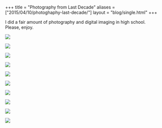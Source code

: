 +++
title = "Photography from Last Decade"
aliases = ["2015/04/10/photoghaphy-last-decade/"]
layout = "blog/single.html"
+++

I did a fair amount of photography and digital imaging in high school. Please, enjoy.

<!-- more -->

![](spirals.jpg)

![](above.jpg)

![](audience.jpg)

![](duality.jpg)

![](bundle.jpg)

![](drifting.jpg)

![](orange.jpg)

![](planar.jpg)

![](steps.jpg)

![](two.jpg)
